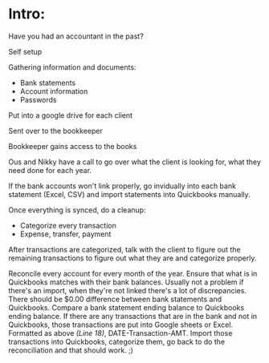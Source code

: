 # Intro:

Have you had an accountant in the past?

Self setup

Gathering information and documents:

* Bank statements
* Account information
* Passwords

Put into a google drive for each client

Sent over to the bookkeeper

Bookkeeper gains access to the books

Ous and Nikky have a call to go over what the client is looking for, what they need done for each year.

If the bank accounts won't link properly, go invidually into each bank statement (Excel, CSV) and import statements into Quickbooks manually.

Once everything is synced, do a cleanup:

* Categorize every transaction
* Expense, transfer, payment

After transactions are categorized, talk with the client to figure out the remaining transactions to figure out what they are and categorize properly.

Reconcile every account for every month of the year. Ensure that what is in Quickbooks matches with their bank balances. Usually not a problem if there's an import, when they're not linked there's a lot of discrepancies. There should be $0.00 difference between bank statements and Quickbooks. Compare a bank statement ending balance to Quickbooks ending balance. If there are any transactions that are in the bank and not in Quickbooks, those transactions are put into Google sheets or Excel. Formatted as above _(Line 18)_, DATE-Transaction-AMT. Import those transactions into Quickbooks, categorize them, go back to do the reconciliation and that should work. ;)
